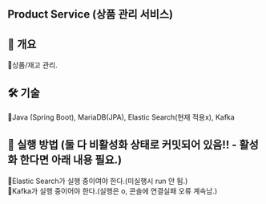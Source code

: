 ## Product Service (상품 관리 서비스)

## 📌 개요  
🔹상품/재고 관리.

## 🛠 기술  
🔹Java (Spring Boot), MariaDB(JPA), Elastic Search(현재 적용x), Kafka

## 📌 실행 방법 (둘 다 비활성화 상태로 커밋되어 있음!! - 활성화 한다면 아래 내용 필요.)  
🔹Elastic Search가 실행 중이여야 한다.(미실행시 run 안 됨.)  
🔹Kafka가 실행 중이어야 한다.(실행은 o, 콘솔에 연결실패 오류 계속남.)
